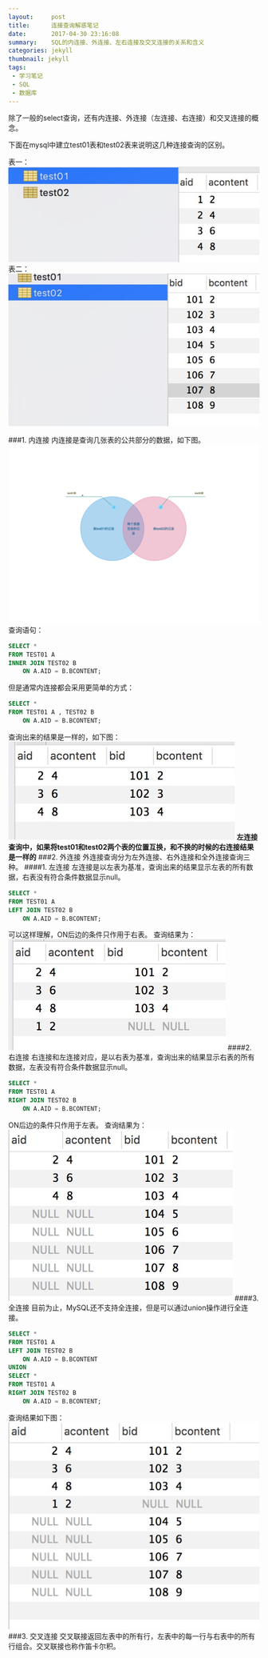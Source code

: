 ```yaml
---
layout:     post
title:      连接查询解惑笔记
date:       2017-04-30 23:16:08
summary:    SQL的内连接、外连接、左右连接及交叉连接的关系和含义
categories: jekyll
thumbnail: jekyll
tags:
 - 学习笔记
 - SQL
 - 数据库
---
```


除了一般的select查询，还有内连接、外连接（左连接、右连接）和交叉连接的概念。

下面在mysql中建立test01表和test02表来说明这几种连接查询的区别。

表一：
![file-list](/../MySitePicture/2017-04-30-22-41/test01.png)
表二：
![file-list](/../MySitePicture/2017-04-30-22-41/test02.png)

###1. 内连接
内连接是查询几张表的公共部分的数据，如下图。
![file-list](/../MySitePicture/2017-04-30-22-41/towtable.png)
查询语句：

```sql
SELECT *
FROM TEST01 A
INNER JOIN TEST02 B
    ON A.AID = B.BCONTENT;
```
但是通常内连接都会采用更简单的方式：

```sql
SELECT *
FROM TEST01 A , TEST02 B
    ON A.AID = B.BCONTENT;
```
查询出来的结果是一样的，如下图：
![file-list](/../MySitePicture/2017-04-30-22-41/inner.png)
**左连接查询中，如果将test01和test02两个表的位置互换，和不换的时候的右连接结果是一样的**
###2. 外连接
外连接查询分为左外连接、右外连接和全外连接查询三种。
####1. 左连接
左连接是以左表为基准，查询出来的结果显示左表的所有数据，右表没有符合条件数据显示null。

```sql
SELECT *
FROM TEST01 A
LEFT JOIN TEST02 B
    ON A.AID = B.BCONTENT;
```
可以这样理解，ON后边的条件只作用于右表。
查询结果为：
![file-list](/../MySitePicture/2017-04-30-22-41/left.png)
####2. 右连接
右连接和左连接对应，是以右表为基准，查询出来的结果显示右表的所有数据，左表没有符合条件数据显示null。

```sql
SELECT *
FROM TEST01 A
RIGHT JOIN TEST02 B
    ON A.AID = B.BCONTENT;
```
ON后边的条件只作用于左表。
查询结果为：
![file-list](/../MySitePicture/2017-04-30-22-41/right.png)
####3. 全连接
目前为止，MySQL还不支持全连接，但是可以通过union操作进行全连接。

```sql
SELECT *
FROM TEST01 A
LEFT JOIN TEST02 B
    ON A.AID = B.BCONTENT
UNION
SELECT *
FROM TEST01 A
RIGHT JOIN TEST02 B
    ON A.AID = B.BCONTENT;
```
查询结果如下图：
![file-list](/../MySitePicture/2017-04-30-22-41/full.png)
###3. 交叉连接
交叉联接返回左表中的所有行，左表中的每一行与右表中的所有行组合。交叉联接也称作笛卡尔积。

